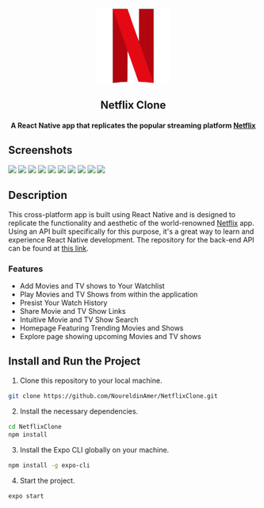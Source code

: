 

<p align="center"><img src="assets/NetflixLogo.svg" width="150"></p> 
<h2 align="center"><b>Netflix Clone</b></h2>
<h4 align="center">A React Native app that replicates the popular streaming platform <a href="https://www.netflix.com" target="_blank">Netflix</a></h4>

## Screenshots

[<img src="https://github.com/NoureldinAmer/NetflixClone/assets/84950398/5e00e40b-b281-45ed-b1f9-41efb735328b" width=160>](fastlane/metadata/android/en-US/images/phoneScreenshots/shot_02.png)
[<img src="https://github.com/NoureldinAmer/NetflixClone/assets/84950398/a4e53c0c-2640-434d-9f3f-55339641a348" width=160>](fastlane/metadata/android/en-US/images/phoneScreenshots/shot_01.png)
[<img src="https://github.com/NoureldinAmer/NetflixClone/assets/84950398/6ac73047-6788-482d-a096-ad634e8e1ff7" width=160>](fastlane/metadata/android/en-US/images/phoneScreenshots/shot_02.png)
[<img src="https://github.com/NoureldinAmer/NetflixClone/assets/84950398/e17e1106-211b-4f73-a201-33788a6cc44a" width=160>](fastlane/metadata/android/en-US/images/phoneScreenshots/shot_01.png)
[<img src="https://github.com/NoureldinAmer/NetflixClone/assets/84950398/6690b136-e040-4454-8082-a8bcb07394cd" width=160>](fastlane/metadata/android/en-US/images/phoneScreenshots/shot_03.png)
[<img src="https://github.com/NoureldinAmer/NetflixClone/assets/84950398/7b8ca612-c9db-4483-8c4f-bbd617a89c05" width=160>](fastlane/metadata/android/en-US/images/phoneScreenshots/shot_01.png)
[<img src="https://github.com/NoureldinAmer/NetflixClone/assets/84950398/bb840768-8c16-4a8b-8e58-6455523e7f0c" width=160>](fastlane/metadata/android/en-US/images/phoneScreenshots/shot_02.png)
[<img src="https://github.com/NoureldinAmer/NetflixClone/assets/84950398/a9308b4c-1645-46fa-833a-86051e3a80b6" width=160>](fastlane/metadata/android/en-US/images/phoneScreenshots/shot_03.png)
[<img src="https://github.com/NoureldinAmer/NetflixClone/assets/84950398/bc85eea0-d60c-4798-ae5e-8824ddcc2173" width=160>](fastlane/metadata/android/en-US/images/phoneScreenshots/shot_03.png)
[<img src="https://github.com/NoureldinAmer/NetflixClone/assets/84950398/e8e89825-a184-4b49-9bd6-2fea6f5cd28c" width=160>](fastlane/metadata/android/en-US/images/phoneScreenshots/shot_03.png)

## Description

This cross-platform app is built using React Native and is designed to replicate the functionality and aesthetic of the world-renowned <a href="https://www.netflix.com" target="_blank">Netflix</a> app. Using an API built specifically for this purpose, it's a great way to learn and experience React Native development. The repository for the back-end API can be found at <a href="https://github.com/NoureldinAmer/NetflixClone-be" target="_blank">this link</a>.  

### Features

* Add Movies and TV shows to Your Watchlist
* Play Movies and TV Shows from within the application
* Presist Your Watch History
* Share Movie and TV Show Links
* Intuitive Movie and TV Show Search
* Homepage Featuring Trending Movies and Shows
* Explore page showing upcoming Movies and TV shows

## Install and Run the Project
1. Clone this repository to your local machine.

```bash
git clone https://github.com/NoureldinAmer/NetflixClone.git
```

2. Install the necessary dependencies.
```bash
cd NetflixClone
npm install
```

3. Install the Expo CLI globally on your machine.
```bash
npm install -g expo-cli
```

4. Start the project.
```bash
expo start
```
